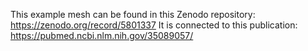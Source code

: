 This example mesh can be found in this Zenodo repository: https://zenodo.org/record/5801337
It is connected to this publication: https://pubmed.ncbi.nlm.nih.gov/35089057/

